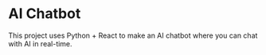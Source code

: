 # AI Chatbot 
This project uses Python + React to make an AI chatbot where you can chat with AI in real-time. 

